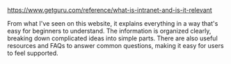 https://www.getguru.com/reference/what-is-intranet-and-is-it-relevant

From what I've seen on this website, it explains everything in a way that's easy for beginners to understand. 
The information is organized clearly, breaking down complicated ideas into simple parts. 
There are also useful resources and FAQs to answer common questions, making it easy for users to feel supported.
